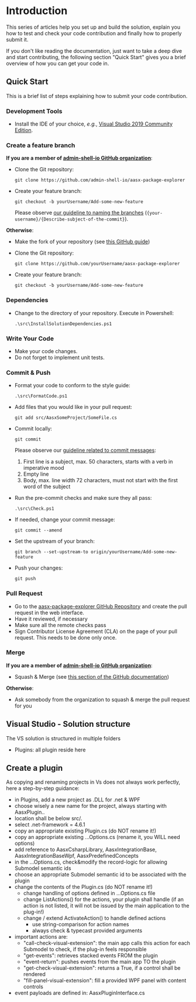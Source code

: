 # Introduction

This series of articles help you set up and build the solution,
explain you how to test and check your code contribution and
finally how to properly submit it.

If you don't like reading the documentation, just want to take a deep dive and
start contributing, the following section "Quick Start" gives you a brief 
overview of how you can get your code in.

## Quick Start

This is a brief list of steps explaining how to submit your code contribution.

### Development Tools

* Install the IDE of your choice, *e.g.*, 
  [Visual Studio 2019 Community Edition][visual-studio].

### Create a feature branch

**If you are a member of [admin-shell-io GitHub organization][organization]**:
 
* Clone the Git repository:
  ```
  git clone https://github.com/admin-shell-io/aasx-package-explorer
  ```
  
* Create your feature branch:

  ```
  git checkout -b yourUsername/Add-some-new-feature
  ``` 
  
  Please observe [our guideline to naming the branches][branches-guideline] 
  (`{your-username}/{Describe-subject-of-the-commit}`).

**Otherwise**:

* Make the fork of your repository (see [this GitHub guide][forking])

* Clone the Git repository:
  ```
  git clone https://github.com/yourUsername/aasx-package-explorer
  ```

* Create your feature branch:

  ```
  git checkout -b yourUsername/Add-some-new-feature
  ``` 

### Dependencies

* Change to the directory of your repository. Execute in Powershell:

  ```
  .\src\InstallSolutionDependencies.ps1
  ```

### Write Your Code

* Make your code changes. 
* Do not forget to implement unit tests.

### Commit & Push

* Format your code to conform to the style guide:

  ```
  .\src\FormatCode.ps1
  ```

* Add files that you would like in your pull request:

  ```
  git add src/AasxSomeProject/SomeFile.cs
  ```

* Commit locally:

  ```
  git commit
  ```

  Please observe our [guideline related to commit messages][commit-messages]:
  1) First line is a subject, max. 50 characters, starts with a verb in 
     imperative mood
  2) Empty line
  3) Body, max. line width 72 characters, must not start with the first word of
     the subject

* Run the pre-commit checks and make sure they all pass:

  ```
  .\src\Check.ps1
  ```

* If needed, change your commit message:

  ```
  git commit --amend
  ```

* Set the upstream of your branch:

  ```
  git branch --set-upstream-to origin/yourUsername/Add-some-new-feature
  ```

* Push your changes:

  ```
  git push
  ```

### Pull Request
 
* Go to the [aasx-package-explorer GitHub Repository][repository-home] and
  create the pull request in the web interface.
* Have it reviewed, if necessary
* Make sure all the remote checks pass
* Sign Contributor License Agreement (CLA) on the page of your pull request.
  This needs to be done only once.
  
### Merge

**If you are a member of [admin-shell-io GitHub organization][organization]**:
 
* Squash & Merge (see 
  [this section of the GitHub documentation][squash-and-merge])  

**Otherwise**:

* Ask somebody from the organization to squash & merge the pull request for you 

## Visual Studio - Solution structure

The VS solution is structured in multiple folders

* Plugins: all plugin reside here

## Create a plugin

As copying and renaming projects in Vs does not always work perfectly, here a step-by-step guidance:

* in Plugins, add a new project as .DLL for .net & WPF
* choose wisely a new name for the project, always starting with AasxPlugin..
* location shall be below src/.
* select .net-framework = 4.6.1
* copy an appropriate existing Plugin.cs (do NOT rename it!)
* copy an appropriate existing ...Options.cs (rename it, you WILL need options)
* add reference to AasxCsharpLibrary, AasxIntegrationBase, AasxIntegrationBaseWpf, AasxPredefinedConcepts
* in the ...Options.cs, check&modify the record-logic for allowing Submodel semantic ids
* choose an appropriate Submodel semantic id to be associated with the plugin
* change the contents of the Plugin.cs (do NOT rename it!)
  * change handling of options defined in ...Options.cs file 
  * change ListActions() for the actions, your plugin shall handle
    (if an action is not listed, it will not be issued by the main application to the plug-in!)
  * change / extend ActivateAction() to handle defined actions
    * use string-comparison for action names
    * always check & typecast provided arguments
* important actions are:
  * "call-check-visual-extension": the main app calls this action for each Submodel to check, if the plug-in feels responsible
  * "get-events": retrieves stacked events FROM the plugin
  * "event-return": pushes events from the main app TO the plugin
  * "get-check-visual-extension": returns a True, if a control shall be rendered
  * "fill-panel-visual-extension": fill a provided WPF panel with content controls
* event payloads are defined in: AasxPluginInterface.cs

[visual-studio]: https://visualstudio.microsoft.com/de/vs/community/
[organization]: https://github.com/admin-shell-io
[branches-guideline]: https://admin-shell-io.github.io/aasx-package-explorer/devdoc/getting-started/development-workflow.html#pull-requests
[forking]: https://guides.github.com/activities/forking/
[commit-messages]: https://admin-shell-io.github.io/aasx-package-explorer/devdoc/getting-started/development-workflow.html#commit-messages
[repository-home]: https://github.com/admin-shell-io/aasx-package-explorer
[squash-and-merge]: https://docs.github.com/en/github/collaborating-with-issues-and-pull-requests/merging-a-pull-request
